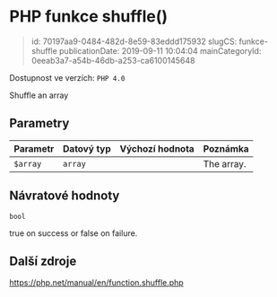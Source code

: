 PHP funkce shuffle()
================================

> id: 70197aa9-0484-482d-8e59-83eddd175932
> slugCS: funkce-shuffle
> publicationDate: 2019-09-11 10:04:04
> mainCategoryId: 0eeab3a7-a54b-46db-a253-ca6100145648

Dostupnost ve verzích: `PHP 4.0`

Shuffle an array


Parametry
--------------

| Parametr | Datový typ | Výchozí hodnota | Poznámka |
|-----|-----|-----|-----|
| `$array` | `array` |  | The array. |


Návratové hodnoty
----------------

`bool`

true on success or false on failure.

Další zdroje
------------

https://php.net/manual/en/function.shuffle.php
